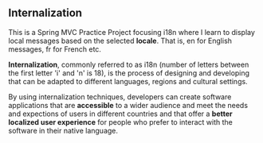## Internalization

This is a Spring MVC Practice Project focusing i18n where I learn to display local messages based on the selected **locale**. That is, en for English messages, fr for French etc.


**Internalization**, commonly referred to as i18n (number of letters between the first letter 'i' and 'n' is 18), is the process of designing and developing that can be adapted to different languages, regions and cultural settings.

By using internalization techniques, developers can create software applications that are **accessible** to a wider audience and meet the needs and expections of users in different countries  and that offer a **better localized user experience** for people who prefer to interact with the software in their native language.

